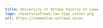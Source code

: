 ```yaml
---
title: University of Ottawa Faculty of Laww
logo: /assets/uottawa-law-logo_colour.png
url: https://commonlaw.uottawa.ca/en
---
```

